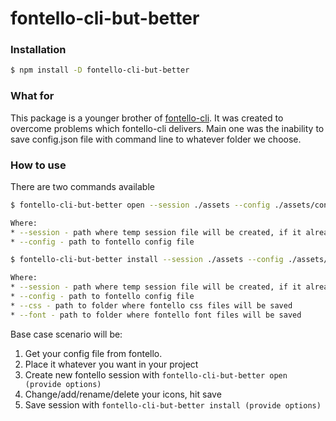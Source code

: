 # fontello-cli-but-better

### Installation
```sh
$ npm install -D fontello-cli-but-better
```

### What for
This package is a younger brother of [fontello-cli](https://github.com/paulyoung/fontello-cli).
It was created to overcome problems which fontello-cli delivers. Main one was the inability to save config.json file with command line to whatever folder we choose.

### How to use
There are two commands available
```sh
$ fontello-cli-but-better open --session ./assets --config ./assets/config.json

Where:
* --session - path where temp session file will be created, if it already exists, will be used to retrieve last session
* --config - path to fontello config file 
```

```sh
$ fontello-cli-but-better install --session ./assets --config ./assets/config.json --css ./assets/css --font ./assets/font

Where:
* --session - path where temp session file will be created, if it already exists, will be used to retrieve last session
* --config - path to fontello config file 
* --css - path to folder where fontello css files will be saved 
* --font - path to folder where fontello font files will be saved 
```

Base case scenario will be:
1. Get your config file from fontello.
2. Place it whatever you want in your project
3. Create new fontello session with `fontello-cli-but-better open (provide options)`
4. Change/add/rename/delete your icons, hit save
5. Save session with `fontello-cli-but-better install (provide options)`